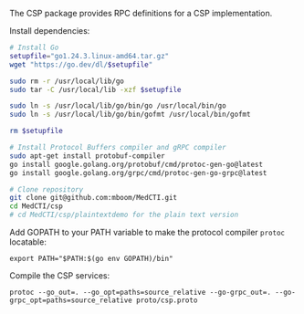 The CSP package provides RPC definitions for a CSP implementation.

Install dependencies:

```bash
# Install Go
setupfile="go1.24.3.linux-amd64.tar.gz"
wget "https://go.dev/dl/$setupfile"

sudo rm -r /usr/local/lib/go
sudo tar -C /usr/local/lib -xzf $setupfile

sudo ln -s /usr/local/lib/go/bin/go /usr/local/bin/go
sudo ln -s /usr/local/lib/go/bin/gofmt /usr/local/bin/gofmt

rm $setupfile

# Install Protocol Buffers compiler and gRPC compiler
sudo apt-get install protobuf-compiler
go install google.golang.org/protobuf/cmd/protoc-gen-go@latest
go install google.golang.org/grpc/cmd/protoc-gen-go-grpc@latest

# Clone repository
git clone git@github.com:mboom/MedCTI.git
cd MedCTI/csp
# cd MedCTI/csp/plaintextdemo for the plain text version
```

Add GOPATH to your PATH variable to make the protocol compiler ```protoc``` locatable:

    export PATH="$PATH:$(go env GOPATH)/bin"

Compile the CSP services:

    protoc --go_out=. --go_opt=paths=source_relative --go-grpc_out=. --go-grpc_opt=paths=source_relative proto/csp.proto